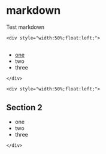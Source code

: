 # markdown
Test markdown

`<div style="width:50%;float:left;">`
  
## 
* [one](http://www.baidu.com)
* two
* three

`</div>`
 
`<div style="width:50%;float:left;">`
  
## Section 2
* one
* two
* three

`</div>`
